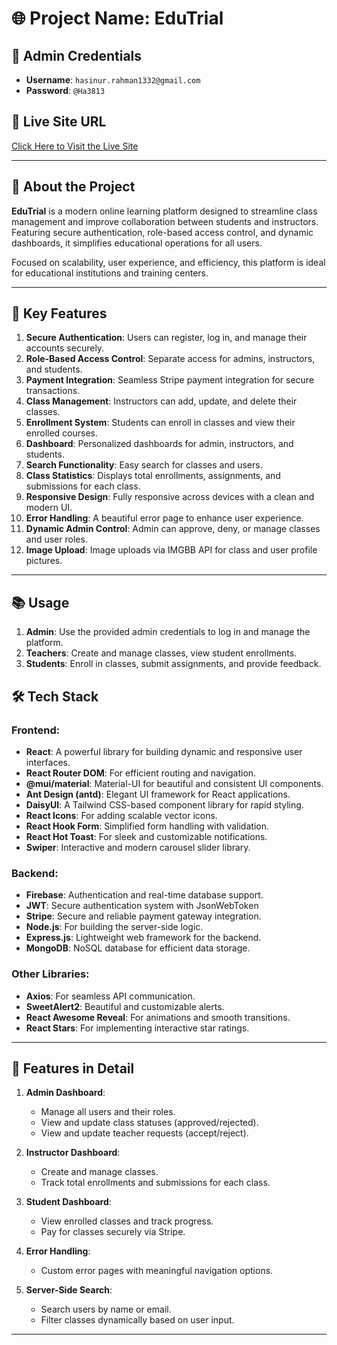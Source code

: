 # 🌐 Project Name: **EduTrial**

## 🔑 Admin Credentials

- **Username**: `hasinur.rahman1332@gmail.com`
- **Password**: `@Ha3813`

## 🔗 Live Site URL

[Click Here to Visit the Live Site](https://fir-learning-793eb.web.app)

---

## 📖 About the Project

**EduTrial** is a modern online learning platform designed to streamline class management and improve collaboration between students and instructors. Featuring secure authentication, role-based access control, and dynamic dashboards, it simplifies educational operations for all users.

Focused on scalability, user experience, and efficiency, this platform is ideal for educational institutions and training centers.

---

## 🌟 Key Features

1. **Secure Authentication**: Users can register, log in, and manage their accounts securely.
2. **Role-Based Access Control**: Separate access for admins, instructors, and students.
3. **Payment Integration**: Seamless Stripe payment integration for secure transactions.
4. **Class Management**: Instructors can add, update, and delete their classes.
5. **Enrollment System**: Students can enroll in classes and view their enrolled courses.
6. **Dashboard**: Personalized dashboards for admin, instructors, and students.
7. **Search Functionality**: Easy search for classes and users.
8. **Class Statistics**: Displays total enrollments, assignments, and submissions for each class.
9. **Responsive Design**: Fully responsive across devices with a clean and modern UI.
10. **Error Handling**: A beautiful error page to enhance user experience.
11. **Dynamic Admin Control**: Admin can approve, deny, or manage classes and user roles.
12. **Image Upload**: Image uploads via IMGBB API for class and user profile pictures.

---

## 📚 Usage

1. **Admin**: Use the provided admin credentials to log in and manage the platform.
2. **Teachers**: Create and manage classes, view student enrollments.
3. **Students**: Enroll in classes, submit assignments, and provide feedback.

## 🛠️ Tech Stack

### **Frontend**:

- **React**: A powerful library for building dynamic and responsive user interfaces.
- **React Router DOM**: For efficient routing and navigation.
- **@mui/material**: Material-UI for beautiful and consistent UI components.
- **Ant Design (antd)**: Elegant UI framework for React applications.
- **DaisyUI**: A Tailwind CSS-based component library for rapid styling.
- **React Icons**: For adding scalable vector icons.
- **React Hook Form**: Simplified form handling with validation.
- **React Hot Toast**: For sleek and customizable notifications.
- **Swiper**: Interactive and modern carousel slider library.

### **Backend**:

- **Firebase**: Authentication and real-time database support.
- **JWT**: Secure authentication system with JsonWebToken
- **Stripe**: Secure and reliable payment gateway integration.
- **Node.js**: For building the server-side logic.
- **Express.js**: Lightweight web framework for the backend.
- **MongoDB**: NoSQL database for efficient data storage.

### **Other Libraries**:

- **Axios**: For seamless API communication.
- **SweetAlert2**: Beautiful and customizable alerts.
- **React Awesome Reveal**: For animations and smooth transitions.
- **React Stars**: For implementing interactive star ratings.

---

## 📜 Features in Detail

1. **Admin Dashboard**:

   - Manage all users and their roles.
   - View and update class statuses (approved/rejected).
   - View and update teacher requests (accept/reject).

2. **Instructor Dashboard**:

   - Create and manage classes.
   - Track total enrollments and submissions for each class.

3. **Student Dashboard**:

   - View enrolled classes and track progress.
   - Pay for classes securely via Stripe.

4. **Error Handling**:

   - Custom error pages with meaningful navigation options.

5. **Server-Side Search**:
   - Search users by name or email.
   - Filter classes dynamically based on user input.

---
